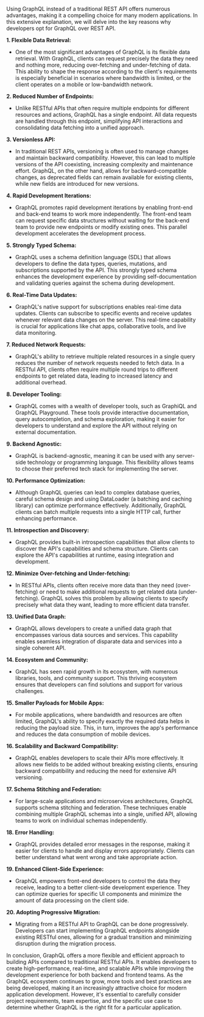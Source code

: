 Using GraphQL instead of a traditional REST API offers numerous advantages, making it a compelling choice for many modern applications. In this extensive explanation, we will delve into the key reasons why developers opt for GraphQL over REST API.

**1. Flexible Data Retrieval:**

- One of the most significant advantages of GraphQL is its flexible data retrieval. With GraphQL, clients can request precisely the data they need and nothing more, reducing over-fetching and under-fetching of data. This ability to shape the response according to the client's requirements is especially beneficial in scenarios where bandwidth is limited, or the client operates on a mobile or low-bandwidth network.

**2. Reduced Number of Endpoints:**

- Unlike RESTful APIs that often require multiple endpoints for different resources and actions, GraphQL has a single endpoint. All data requests are handled through this endpoint, simplifying API interactions and consolidating data fetching into a unified approach.

**3. Versionless API:**

- In traditional REST APIs, versioning is often used to manage changes and maintain backward compatibility. However, this can lead to multiple versions of the API coexisting, increasing complexity and maintenance effort. GraphQL, on the other hand, allows for backward-compatible changes, as deprecated fields can remain available for existing clients, while new fields are introduced for new versions.

**4. Rapid Development Iterations:**

- GraphQL promotes rapid development iterations by enabling front-end and back-end teams to work more independently. The front-end team can request specific data structures without waiting for the back-end team to provide new endpoints or modify existing ones. This parallel development accelerates the development process.

**5. Strongly Typed Schema:**

- GraphQL uses a schema definition language (SDL) that allows developers to define the data types, queries, mutations, and subscriptions supported by the API. This strongly typed schema enhances the development experience by providing self-documentation and validating queries against the schema during development.

**6. Real-Time Data Updates:**

- GraphQL's native support for subscriptions enables real-time data updates. Clients can subscribe to specific events and receive updates whenever relevant data changes on the server. This real-time capability is crucial for applications like chat apps, collaborative tools, and live data monitoring.

**7. Reduced Network Requests:**

- GraphQL's ability to retrieve multiple related resources in a single query reduces the number of network requests needed to fetch data. In a RESTful API, clients often require multiple round trips to different endpoints to get related data, leading to increased latency and additional overhead.

**8. Developer Tooling:**

- GraphQL comes with a wealth of developer tools, such as GraphiQL and GraphQL Playground. These tools provide interactive documentation, query autocompletion, and schema exploration, making it easier for developers to understand and explore the API without relying on external documentation.

**9. Backend Agnostic:**

- GraphQL is backend-agnostic, meaning it can be used with any server-side technology or programming language. This flexibility allows teams to choose their preferred tech stack for implementing the server.

**10. Performance Optimization:**

- Although GraphQL queries can lead to complex database queries, careful schema design and using DataLoader (a batching and caching library) can optimize performance effectively. Additionally, GraphQL clients can batch multiple requests into a single HTTP call, further enhancing performance.

**11. Introspection and Discovery:**

- GraphQL provides built-in introspection capabilities that allow clients to discover the API's capabilities and schema structure. Clients can explore the API's capabilities at runtime, easing integration and development.

**12. Minimize Over-fetching and Under-fetching:**

- In RESTful APIs, clients often receive more data than they need (over-fetching) or need to make additional requests to get related data (under-fetching). GraphQL solves this problem by allowing clients to specify precisely what data they want, leading to more efficient data transfer.

**13. Unified Data Graph:**

- GraphQL allows developers to create a unified data graph that encompasses various data sources and services. This capability enables seamless integration of disparate data and services into a single coherent API.

**14. Ecosystem and Community:**

- GraphQL has seen rapid growth in its ecosystem, with numerous libraries, tools, and community support. This thriving ecosystem ensures that developers can find solutions and support for various challenges.

**15. Smaller Payloads for Mobile Apps:**

- For mobile applications, where bandwidth and resources are often limited, GraphQL's ability to specify exactly the required data helps in reducing the payload size. This, in turn, improves the app's performance and reduces the data consumption of mobile devices.

**16. Scalability and Backward Compatibility:**

- GraphQL enables developers to scale their APIs more effectively. It allows new fields to be added without breaking existing clients, ensuring backward compatibility and reducing the need for extensive API versioning.

**17. Schema Stitching and Federation:**

- For large-scale applications and microservices architectures, GraphQL supports schema stitching and federation. These techniques enable combining multiple GraphQL schemas into a single, unified API, allowing teams to work on individual schemas independently.

**18. Error Handling:**

- GraphQL provides detailed error messages in the response, making it easier for clients to handle and display errors appropriately. Clients can better understand what went wrong and take appropriate action.

**19. Enhanced Client-Side Experience:**

- GraphQL empowers front-end developers to control the data they receive, leading to a better client-side development experience. They can optimize queries for specific UI components and minimize the amount of data processing on the client side.

**20. Adopting Progressive Migration:**

- Migrating from a RESTful API to GraphQL can be done progressively. Developers can start implementing GraphQL endpoints alongside existing RESTful ones, allowing for a gradual transition and minimizing disruption during the migration process.

In conclusion, GraphQL offers a more flexible and efficient approach to building APIs compared to traditional RESTful APIs. It enables developers to create high-performance, real-time, and scalable APIs while improving the development experience for both backend and frontend teams. As the GraphQL ecosystem continues to grow, more tools and best practices are being developed, making it an increasingly attractive choice for modern application development. However, it's essential to carefully consider project requirements, team expertise, and the specific use case to determine whether GraphQL is the right fit for a particular application.

